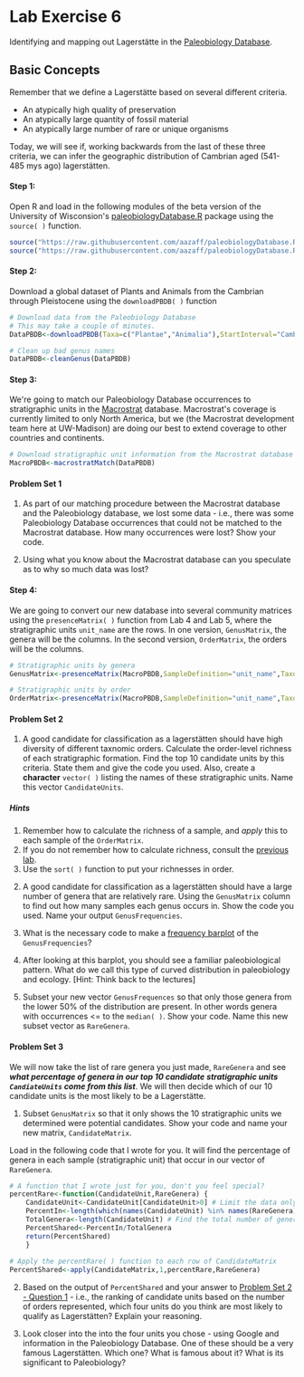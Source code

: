 # Lab Exercise 6

Identifying and mapping out Lagerstätte in the [Paleobiology Database](https://paleobiodb.org/#/).

## Basic Concepts

Remember that we define a Lagerstätte based on several different criteria.

+ An atypically high quality of preservation
+ An atypically large quantity of fossil material
+ An atypically large number of rare or unique organisms

Today, we will see if, working backwards from the last of these three criteria, we can infer the geographic distribution of Cambrian aged (541-485 mys ago) lagerstätten.

#### Step 1:

Open R and load in the following modules of the beta version of the University of Wisconsion's [paleobiologyDatabase.R](https://github.com/aazaff/paleobiologyDatabase.R) package using the ````source( )```` function.

````R
source("https://raw.githubusercontent.com/aazaff/paleobiologyDatabase.R/master/communityMatrix.R")
source("https://raw.githubusercontent.com/aazaff/paleobiologyDatabase.R/master/cullMatrix.R")
````

#### Step 2:

Download a global dataset of Plants and Animals from the Cambrian through Pleistocene using the ````downloadPBDB( )```` function

````R
# Download data from the Paleobiology Database
# This may take a couple of minutes.
DataPBDB<-downloadPBDB(Taxa=c("Plantae","Animalia"),StartInterval="Cambrian",StopInterval="Cambrian")

# Clean up bad genus names
DataPBDB<-cleanGenus(DataPBDB)
````

#### Step 3:

We're going to match our Paleobiology Database occurrences to stratigraphic units in the [Macrostrat](https://macrostrat.org) database. Macrostrat's coverage is currently limited to only North America, but we (the Macrostrat development team here at UW-Madison) are doing our best to extend coverage to other countries and continents.

````R
# Download stratigraphic unit information from the Macrostrat database and match it to the PBDB data
MacroPBDB<-macrostratMatch(DataPBDB)
````

#### Problem Set 1

1) As part of our matching procedure between the Macrostrat database and the Paleobiology database, we lost some data - i.e., there was some Paleobiology Database occurrences that could not be matched to the Macrostrat database. How many occurrences were lost? Show your code.

2) Using what you know about the Macrostrat database can you speculate as to why so much data was lost?

#### Step 4:

We are going to convert our new database into several community matrices using the ````presenceMatrix( )```` function from Lab 4 and Lab 5, where the stratigraphic units ````unit_name```` are the rows. In one version, ````GenusMatrix````, the genera will be the columns. In the second version, ````OrderMatrix````, the orders will be the columns.

````R
# Stratigraphic units by genera
GenusMatrix<-presenceMatrix(MacroPBDB,SampleDefinition="unit_name",TaxonRank="genus")

# Stratigraphic units by order
OrderMatrix<-presenceMatrix(MacroPBDB,SampleDefinition="unit_name",TaxonRank="order")
````

#### Problem Set 2

1) A good candidate for classification as a lagerstätten should have high diversity of different taxnomic orders. Calculate the order-level richness of each stratigraphic formation. Find the top 10 candidate units by this criteria. State them and give the code you used. Also, create a **character** ````vector( )```` listing the names of these stratigraphic units. Name this vector ````CandidateUnits````.

##### Hints
1. Remember how to calculate the richness of a sample, and *apply* this to each sample of the ````OrderMatrix````.
2. If you do not remember how to calculate richness, consult the [previous lab](https://github.com/aazaff/teachPaleobiology/blob/master/LabExercise5.md#problem-set-2).
3. Use the ````sort( )```` function to put your richnesses in order.

2) A good candidate for classification as a lagerstätten should have a large number of genera that are relatively rare. Using the ````GenusMatrix```` column to find out how many samples each genus occurs in. Show the code you used. Name your output ````GenusFrequencies````.

3) What is the necessary code to make a [frequency barplot](https://github.com/aazaff/startLearn.R/blob/master/expertConcepts.md#describing-distributions-with-statistics) of the ````GenusFrequencies````?

4) After looking at this barplot, you should see a familiar paleobiological pattern. What do we call this type of curved distribution in paleobiology and ecology. [Hint: Think back to the lectures]

5) Subset your new vector ````GenusFrequences```` so that only those genera from the lower 50% of the distribution are present. In other words genera with occurrences <= to the ````median( )````. Show your code. Name this new subset vector as ````RareGenera````.

#### Problem Set 3

We will now take the list of rare genera you just made, ````RareGenera```` and see ***what percentage of genera in our top 10 candidate stratigraphic units ````CandiateUnits```` come from this list***. We will then decide which of our 10 candidate units is the most likely to be a Lagerstätte.

1) Subset ````GenusMatrix```` so that it only shows the 10 stratigraphic units we determined were potential candidates. Show your code and name your new matrix, ````CandidateMatrix````.

Load in the following code that I wrote for you. It will find the percentage of genera in each sample (stratigraphic unit) that occur in our vector of ````RareGenera````.

````R
# A function that I wrote just for you, don't you feel special?
percentRare<-function(CandidateUnit,RareGenera) {
    CandidateUnit<-CandidateUnit[CandidateUnit>0] # Limit the data only to taxa prensent (non-zero) in the unit
    PercentIn<-length(which(names(CandidateUnit) %in% names(RareGenera))) # Find the number of genera in the CandidateUnit that are in RareGenera
    TotalGenera<-length(CandidateUnit) # Find the total number of genera in the unit
    PercentShared<-PercentIn/TotalGenera
    return(PercentShared)
    }
    
# Apply the percentRare( ) function to each row of CandidateMatrix
PercentShared<-apply(CandidateMatrix,1,percentRare,RareGenera)
````

2) Based on the output of ````PercentShared```` and your answer to [Problem Set 2 - Question 1](#problem-set-2) - i.e., the ranking of candidate units based on the number of orders represented, which four units do you think are most likely to qualify as Lagerstätten? Explain your reasoning. 

3) Look closer into the into the four units you chose - using Google and information in the Paleobiology Database. One of these should be a very famous Lagerstätten. Which one? What is famous about it? What is its significant to Paleobiology?
